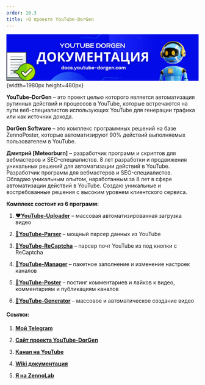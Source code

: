 ```yaml
---
order: 10.3
title: ⚡О проекте YouTube-DorGen
---
```


![](./start.png){width=1980px height=480px}

**YouTube–DorGen** – это проект целью которого является автоматизация рутинных действий и процессов в YouTube, которые встречаются на пути веб-специалистов использующих YouTube для генерации трафика или как источник дохода.

**DorGen Software** – это комплекс программных решений на базе ZennoPoster, которые автоматизируют 90% действий выполняемых пользователем в YouTube.

**Дмитрий \[Meteorburn\]** – разработчик программ и скриптов для вебмастеров и SEO-специалистов. 8 лет разработки и продвижения уникальных решений для автоматизации действий в YouTube. Разработчик программ для вебмастеров и SEO-специалистов.\
Обладаю уникальным опытом, наработанным за 8 лет в сфере автоматизации действий в YouTube. Создаю уникальные и востребованные решения с высоким уровнем клиентского сервиса.

**Комплекс состоит из 6 программ:**

1. [**❤️YouTube-Uploader**](https://zennolab.com/discussion/threads/youtube-uploader-v4-5-1-massovaja-avtomatizirovannaja-zagruzka-video-v-youtube.35333/)  – массовая автоматизированная загрузка видео

2. [**💛YouTube-Parser**](https://zennolab.com/discussion/threads/youtube-parser-v5-0-moschnyj-parser-dannyx-youtube.40158/?roistat_visit=1041982) – мощный парсер данных из YouTube

3. [**🩵YouTube-ReCaptcha**](https://zenno.club/discussion/threads/youtube-emails-1-0-7-parser-pocht-youtube-iz-pod-knopki-s-recaptcha.121812/) – парсер почт YouTube из под кнопки с ReCaptcha

4. [**💚YouTube-Manager**](https://zennolab.com/discussion/threads/youtube-manager-v3-3-0-udobnoe-upravlenie-mnozhestvom-kanalov-youtube.45226) – пакетное заполнение и изменение настроек каналов

5. [**💙YouTube-Poster**](https://zennolab.com/discussion/threads/youtube-socializer-v2-5-9-razgon-socialnyx-faktorov-youtube.53139) – постинг комментариев и лайков к видео, комментариям и публикациям каналов

6. [**🧡YouTube-Generator**](https://zenno.club/discussion/threads/youtube-generator-v1-4-5-generacija-kontenta-dlja-youtube-bez-navykov-montazha.60726/) – массовое и автоматическое создание видео

#### **Ссылки:**

1. [**Мой Telegram**](https://t.me/meteorburn)

2. [**Сайт проекта YouTube-DorGen**](https://youtube-dorgen.com)

3. [**Канал на YouTube**](https://www.youtube.com/@dorgen-software)

4. [**Wiki документация**](https://docs.youtube-dorgen.com)

5. [**Я на ZennoLab**](https://zenno.club/discussion/members/meteorburn.13934/#recent-content)